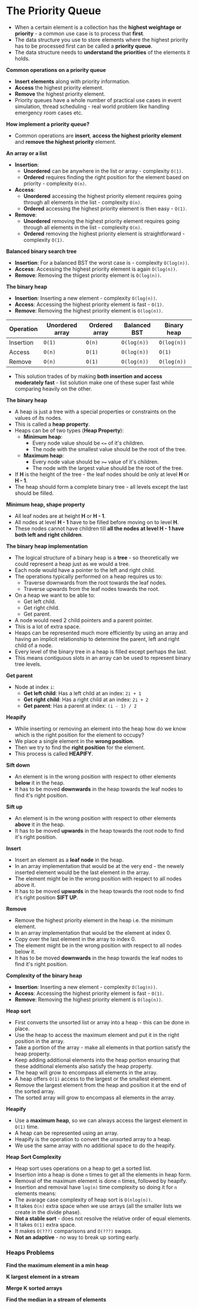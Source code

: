 # The Priority Queue

- When a certain element is a collection has the **highest weightage or priority** - a common use case is to process
that **first**.
- The data structure you use to store elements where the highest priority has to be processed first can be called
a **priority queue**.
- The data structure needs to **understand the priorities** of the elements it holds.

**Common operations on a priority queue**

- **Insert elements** along with priority information.
- **Access** the highest priority element.
- **Remove** the highest priority element.
- Priority queues have a whole number of practical use cases in event simulation, thread scheduling - real world
problem like handling emergency room cases etc.

**How implement a priority queue?**

- Common operations are **insert**, **access the highest priority element** and **remove the highest priority** element.

**An array or a list**

- **Insertion**:
    - **Unordered** can be anywhere in the list or array - complexity `O(1)`.
    - **Ordered** requires finding the right position for the element based on priority - complexity `O(n)`.
- **Access**:
    - **Unordered** accessing the highest priority element requires going through all elements in the list - complexity `O(n)`.
    - **Ordered** accessing the highest priority element is then easy - `O(1)`.
- **Remove**:
    - **Unordered** removing the highest priority element requires going through all elements in the list - complexity `O(n)`.
    - **Ordered** removing the highest priority element is straightforward - complexity `O(1)`.

**Balanced binary search tree**

- **Insertion**: For a balanced BST the worst case is - complexity `O(log(n))`.
- **Access**: Accessing the highest priority element is again `O(log(n))`.
- **Remove**: Removing the thigest priority element is `O(log(n))`.

**The binary heap**

- **Insertion**: Inserting a new element - complexity `O(log(n))`.
- **Access**: Accessing the highest priority element is fast - `O(1)`.
- **Remove**: Removing the highest priority element is `O(log(n))`.

| Operation | Unordered array | Ordered array | Balanced BST | Binary heap |
|---|---|---|---|---|
| Insertion | `O(1)` | `O(n)` | `O(log(n))` | `O(log(n))` |
| Access | `O(n)` | `O(1)` | `O(log(n))` | `O(1)` |
| Remove | `O(n)` | `O(1)` | `O(log(n))` | `O(log(n))` |

- This solution trades of by making **both insertion and access moderately fast** - list solution make one of these
super fast while comparing heavily on the other.

**The binary heap**

- A heap is just a tree with a special properties or constraints on the values of its nodes.
- This is called a **heap property**.
- Heaps can be of two types (**Heap Property**):
    - **Minimum heap**: 
        - Every node value should be `<=` of it's children.
        - The node with the smallest value should be the root of the tree.
    - **Maximum heap**: 
        - Every node value should be `>=` value of it's children.
        - The node with the largest value should be the root of the tree.
- If **H** is the height of the tree - the leaf nodes should be only at level **H** or **H - 1**.
- The heap should form a complete binary tree - all levels except the last should be filled.

**Minimum heap, shape property**

- All leaf nodes are at height **H** or **H - 1**.
- All nodes at level **H - 1** have to be filled before moving on to level **H**.
- These nodes cannot have children till **all the nodes at level H - 1 have both left and right children**.

**The binary heap implementation**

- The logical structure of a binary heap is a **tree** - so theoretically we could represent a heap just as we would a tree.
- Each node would have a pointer to the left and right child.
- The operations typically performed on a heap requires us to:
    - Traverse downwards from the root towards the leaf nodes.
    - Traverse upwards from the leaf nodes towards the root.
- On a heap we want to be able to:
    - Get left child.
    - Get right child.
    - Get parent.
- A node would need 2 child pointers and a parent pointer.
- This is a lot of extra space.
- Heaps can be represented much more efficiently by using an array and having an implicit relationship to determine
the parent, left and right child of a node.
- Every level of the binary tree in a heap is filled except perhaps the last.
- This means contiguous slots in an array can be used to represent binary tree levels.

**Get parent**

- Node at index `i`:
    - **Get left child**: Has a left child at an index: `2i + 1`
    - **Get right child**: Has a right child at an index: `2i + 2`
    - **Get parent**: Has a parent at index: `(i - 1) / 2`

**Heapify**

- While inserting or removing an element into the heap how do we know which is the right position for the element to occupy?
- We place a single element in the **wrong position**.
- Then we try to find the **right position** for the element. 
- This process is called **HEAPIFY**.

**Sift down**

- An element is in the wrong position with respect to other elements **below** it in the heap.
- It has to be moved **downwards** in the heap towards the leaf nodes to find it's right position.

**Sift up**

- An element is in the wrong position with respect to other elements **above** it in the heap.
- It has to be moved **upwards** in the heap towards the root node to find it's right position.

**Insert**

- Insert an element as a **leaf node** in the heap.
- In an array implementation that would be at the very end - the newely inserted element would be the last element in
the array.
- The element might be in the wrong position with respect to all nodes above it.
- It has to be moved **upwards** in the heap towards the root node to find it's right position **SIFT UP**.

**Remove**

- Remove the highest priority element in the heap i.e. the minimum element.
- In an array implementation that would be the element at index 0.
- Copy over the last element in the array to index 0.
- The element might be in the wrong position with respect to all nodes below it.
- It has to be moved **downwards** in the heap towards the leaf nodes to find it's right position.

**Complexity of the binary heap**

- **Insertion**: Inserting a new element - complexity `O(log(n))`.
- **Access**: Accessing the highest priority element is fast - `O(1)`.
- **Remove**: Removing the highest priority element is `O(log(n))`.

**Heap sort**

- First converts the unsorted list or array into a heap - this can be done in place.
- Use the heap to access the maximum element and put it in the right position in the array.
- Take a portion of the array - make all elements in that portion satisfy the heap property.
- Keep adding additional elements into the heap portion ensuring that these additional elements also satisfy 
the heap property.
- The heap will grow to encompass all elements in the array.
- A heap offers `O(1)` access to the largest or the smallest element.
- Remove the largest element from the heap and position it at the end of the sorted array.
- The sorted array will grow to encompass all elements in the array.

**Heapify**

- Use a **maximum heap**, so we can always access the largest element in `O(1)` time.
- A heap can be represented using an array.
- Heapify is the operation to convert the unsorted array to a heap.
- We use the same array with no additional space to do the heapify.

**Heap Sort Complexity**

- Heap sort uses operations on a heap to get a sorted list.
- Insertion into a heap is done `n` times to get all the elements in heap form.
- Removal of the maximum element is done `n` times, followed by heapify.
- Insertion and removal have `log(n)` time complexity so doing it for `n` elements means: 
- The avarage case complexity of heap sort is `O(nlog(n))`.
- It takes `O(n)` extra space when we use arrays (all the smaller lists we create in the divide phase).
- **Not a stable sort** - does not resolve the relative order of equal elements.
- It takes `O(1)` extra space.
- It makes `O(???)` comparisons and `O(???)` swaps.
- **Not an adaptive** - no way to break up sorting early.    

### Heaps Problems

**Find the maximum element in a min heap**

**K largest element in a stream**

**Merge K sorted arrays**

**Find the median in a stream of elements**



